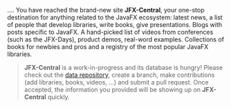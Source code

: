  .... You have reached the brand-new site **JFX-Central**, your one-stop destination for anything
related to the JavaFX ecosystem: latest news, a list of people that develop libraries, 
write books, give presentations. Blogs with posts specific to JavaFX. A hand-picked list of videos from 
conferences (such as the JFX-Days), product demos, real-word examples. Collections of books for newbies 
and pros and a registry of the most popular JavaFX libraries.

> **JFX-Central** is a work-in-progress and its database is hungry! Please check out the
> [data repository](https://github.com/dlemmermann/jfxcentral-data), create a branch, 
> make contributions (add libraries, books, videos, ...) and submit a pull request. Once
> accepted, the information you provided will be showing up on **JFX-Central** quickly.